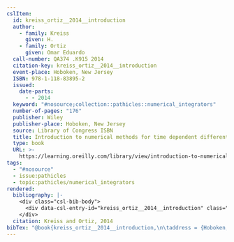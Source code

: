 ```yaml
---
cslItem:
  id: kreiss_ortiz__2014__introduction
  author:
    - family: Kreiss
      given: H.
    - family: Ortiz
      given: Omar Eduardo
  call-number: QA374 .K915 2014
  citation-key: kreiss_ortiz__2014__introduction
  event-place: Hoboken, New Jersey
  ISBN: 978-1-118-83895-2
  issued:
    date-parts:
      - - 2014
  keyword: "#nosource;collection::pathicles::numerical_integrators"
  number-of-pages: "176"
  publisher: Wiley
  publisher-place: Hoboken, New Jersey
  source: Library of Congress ISBN
  title: Introduction to numerical methods for time dependent differential equations
  type: book
  URL: >-
    https://learning.oreilly.com/library/view/introduction-to-numerical/9781118838914/
tags:
  - "#nosource"
  - issue:pathicles
  - topic:pathicles/numerical_integrators
rendered:
  bibliography: |-
    <div class="csl-bib-body">
      <div data-csl-entry-id="kreiss_ortiz__2014__introduction" class="csl-entry">Kreiss, H. and Ortiz, O.E. 2014 <i>Introduction to numerical methods for time dependent differential equations</i>. Hoboken, New Jersey: Wiley. Available at: <a href='https://learning.oreilly.com/library/view/introduction-to-numerical/9781118838914/.'>https://learning.oreilly.com/library/view/introduction-to-numerical/9781118838914/.</a></div>
    </div>
  citation: Kreiss and Ortiz, 2014
bibTex: "@book{kreiss_ortiz__2014__introduction,\n\taddress = {Hoboken, New Jersey},\n\tauthor = {Kreiss, H. and Ortiz, Omar Eduardo},\n\tyear = {2014},\n\tpublisher = {Wiley},\n\ttitle = {Introduction to numerical methods for time dependent differential equations},\n}\n\n"
---
```


